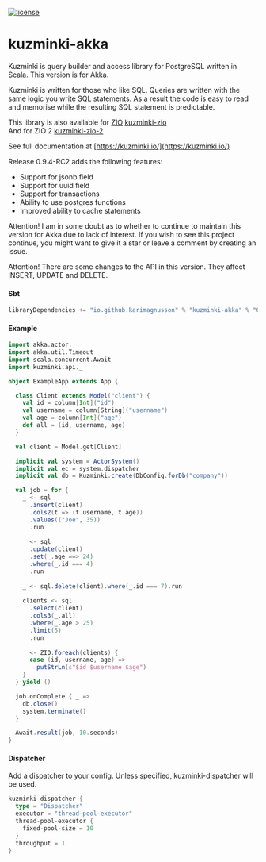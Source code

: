 [![license](https://img.shields.io/github/license/rdbc-io/rdbc.svg?style=flat-square)](https://github.com/rdbc-io/rdbc/blob/master/LICENSE)
# kuzminki-akka

Kuzminki is query builder and access library for PostgreSQL written in Scala.
This version is for Akka.

Kuzminki is written for those who like SQL. Queries are written with the same logic you write SQL statements. As a result the code is easy to read and memorise while the resulting SQL statement is predictable.

This library is also available for [ZIO](https://zio.dev/) [kuzminki-zio](https://github.com/karimagnusson/kuzminki-zio)  
And for ZIO 2 [kuzminki-zio-2](https://github.com/karimagnusson/kuzminki-zio-2)

See full documentation at [https://kuzminki.io/](https://kuzminki.io/)

Release 0.9.4-RC2 adds the following features:
- Support for jsonb field
- Support for uuid field
- Support for transactions
- Ability to use postgres functions
- Improved ability to cache statements

Attention! I am in some doubt as to whether to continue to maintain this version for Akka due to lack of interest. If you wish to see this project continue, you might want to give it a star or leave a comment by creating an issue.

Attention! There are some changes to the API in this version. They affect INSERT, UPDATE and DELETE.

#### Sbt
```sbt
libraryDependencies += "io.github.karimagnusson" % "kuzminki-akka" % "0.9.4-RC2"
```

#### Example
```scala
import akka.actor._
import akka.util.Timeout
import scala.concurrent.Await
import kuzminki.api._

object ExampleApp extends App {

  class Client extends Model("client") {
    val id = column[Int]("id")
    val username = column[String]("username")
    val age = column[Int]("age")
    def all = (id, username, age)
  }

  val client = Model.get[Client]

  implicit val system = ActorSystem()
  implicit val ec = system.dispatcher
  implicit val db = Kuzminki.create(DbConfig.forDb("company"))

  val job = for {
    _ <- sql
      .insert(client)
      .cols2(t => (t.username, t.age))
      .values(("Joe", 35))
      .run
    
    _ <- sql
      .update(client)
      .set(_.age ==> 24)
      .where(_.id === 4)
      .run
    
    _ <- sql.delete(client).where(_.id === 7).run
    
    clients <- sql
      .select(client)
      .cols3(_.all)
      .where(_.age > 25)
      .limit(5)
      .run
    
    _ <- ZIO.foreach(clients) {
      case (id, username, age) =>
        putStrLn(s"$id $username $age")
    }
  } yield ()

  job.onComplete { _ =>
    db.close()
    system.terminate()
  }

  Await.result(job, 10.seconds)
}
```

#### Dispatcher
Add a dispatcher to your config. Unless specified, kuzminki-dispatcher will be used.
```sbt
kuzminki-dispatcher {
  type = "Dispatcher"
  executor = "thread-pool-executor"
  thread-pool-executor {
    fixed-pool-size = 10
  }
  throughput = 1
}
```




